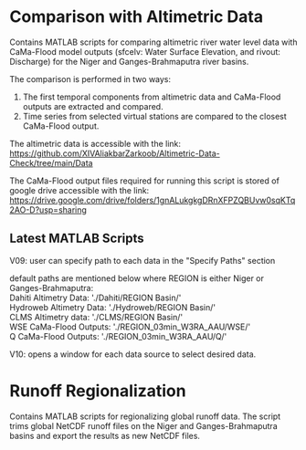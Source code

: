 # Comparison with Altimetric Data
Contains MATLAB scripts for comparing altimetric river water level data with CaMa-Flood model outputs (sfcelv: Water Surface Elevation, and rivout: Discharge) for the Niger and Ganges-Brahmaputra river basins.

The comparison is performed in two ways:

  1. The first temporal components from altimetric data and CaMa-Flood outputs are extracted and compared.
  2. Time series from selected virtual stations are compared to the closest CaMa-Flood output.

The altimetric data is accessible with the link:
https://github.com/XIVAliakbarZarkoob/Altimetric-Data-Check/tree/main/Data

The CaMa-Flood output files required for running this script is stored of google drive accessible with the link:
https://drive.google.com/drive/folders/1gnALukgkgDRnXFPZQBUvw0sqKTq2AO-D?usp=sharing

## Latest MATLAB Scripts

V09: user can specify path to each data in the "Specify Paths" section

default paths are mentioned below where REGION is either Niger or Ganges-Brahmaputra:                                                                     
Dahiti Altimetry Data: './Dahiti/REGION Basin/'                                                                     
Hydroweb Altimetry Data: './Hydroweb/REGION Basin/'                                                                      
CLMS Altimetry data: './CLMS/REGION Basin/'                                                                      
WSE CaMa-Flood Outputs: './REGION_03min_W3RA_AAU/WSE/'                                                                      
Q CaMa-Flood Outputs: './REGION_03min_W3RA_AAU/Q/'

V10: opens a window for each data source to select desired data. 



# Runoff Regionalization
Contains MATLAB scripts for regionalizing global runoff data. The script trims global NetCDF runoff files on the Niger and Ganges-Brahmaputra basins and export the results as new NetCDF files.
